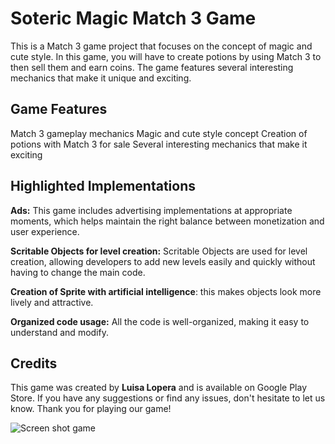 # Soteric Magic Match 3 Game

This is a Match 3 game project that focuses on the concept of magic and cute style. In this game, you will have to create potions by using Match 3 to then sell them and earn coins. The game features several interesting mechanics that make it unique and exciting.

## Game Features
Match 3 gameplay mechanics
Magic and cute style concept
Creation of potions with Match 3 for sale
Several interesting mechanics that make it exciting

## Highlighted Implementations
**Ads:** This game includes advertising implementations at appropriate moments, which helps maintain the right balance between monetization and user experience.

**Scritable Objects for level creation:** Scritable Objects are used for level creation, allowing developers to add new levels easily and quickly without having to change the main code.

**Creation of Sprite with artificial intelligence**: this makes objects look more lively and attractive.

**Organized code usage:** All the code is well-organized, making it easy to understand and modify.

## Credits
This game was created by **Luisa Lopera**  and is available on Google Play Store. If you have any suggestions or find any issues, don't hesitate to let us know. Thank you for playing our game!

![Screen shot game](https://user-images.githubusercontent.com/77677153/232506629-a5247543-fa91-40b1-902d-11ce7b3107ae.PNG)
